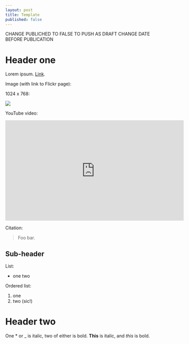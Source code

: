 ```yaml
---
layout: post
title: Template
published: false
---
```


CHANGE PUBLICHED TO FALSE TO PUSH AS DRAFT
CHANGE DATE BEFORE PUBLICATION











# Header one

Lorem ipsum. [Link](example.com).


Image (with link to Flickr page):

1024 x 768:

[![](https://farm5.staticflickr.com/4249/34060581973_37b9bc7bc8_b.jpg)](https://farm5.staticflickr.com/4249/34060581973_37b9bc7bc8_b.jpg)


YouTube video:

<iframe width="560" height="315" src="https://www.youtube-nocookie.com/embed/7Pq-S557XQU" frameborder="0" allow="encrypted-media" allowfullscreen></iframe>

Citation:

> Foo bar.


## Sub-header

List:
* one two

Ordered list:
1. one
1. two (sic!)

# Header two

One * or _ is italic, two of either is bold.
**This** is italic, and _this_ is bold.